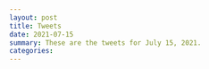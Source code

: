 ```yaml
---
layout: post
title: Tweets
date: 2021-07-15
summary: These are the tweets for July 15, 2021.
categories:
---
```


